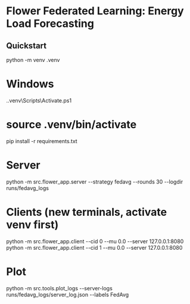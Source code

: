 # Flower Federated Learning: Energy Load Forecasting

## Quickstart
python -m venv .venv

# Windows
.\.venv\Scripts\Activate.ps1

# source .venv/bin/activate
pip install -r requirements.txt

# Server
python -m src.flower_app.server --strategy fedavg --rounds 30 --logdir runs/fedavg_logs

# Clients (new terminals, activate venv first)
python -m src.flower_app.client --cid 0 --mu 0.0 --server 127.0.0.1:8080
python -m src.flower_app.client --cid 1 --mu 0.0 --server 127.0.0.1:8080

# Plot
python -m src.tools.plot_logs --server-logs runs/fedavg_logs/server_log.json --labels FedAvg

